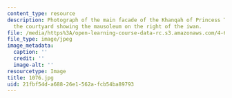```yaml
---
content_type: resource
description: Photograph of the main facade of the Khanqah of Princess Tughay from
  the courtyard showing the mausoleum on the right of the iwan.
file: /media/https%3A/open-learning-course-data-rc.s3.amazonaws.com/4-615-the-architecture-of-cairo-spring-2002/21fbf54da68826e1562afcb54ba89793_1076.jpg
file_type: image/jpeg
image_metadata:
  caption: ''
  credit: ''
  image-alt: ''
resourcetype: Image
title: 1076.jpg
uid: 21fbf54d-a688-26e1-562a-fcb54ba89793
---
```

